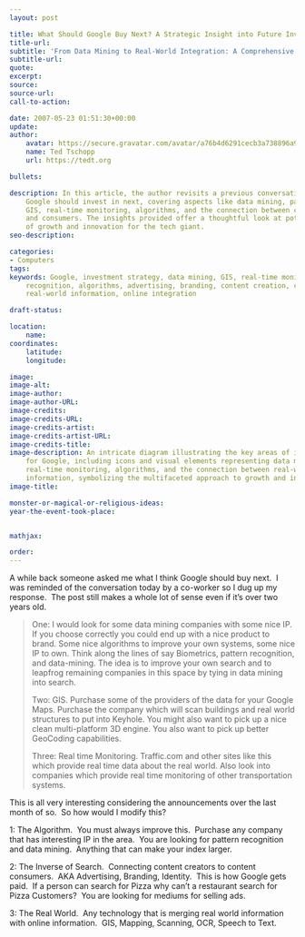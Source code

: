 ```yaml
---
layout: post

title: What Should Google Buy Next? A Strategic Insight into Future Investments
title-url:
subtitle: 'From Data Mining to Real-World Integration: A Comprehensive Analysis'
subtitle-url:
quote:
excerpt:
source:
source-url:
call-to-action:

date: 2007-05-23 01:51:30+00:00
update:
author:
    avatar: https://secure.gravatar.com/avatar/a76b4d6291cecb3a738896a971bfb903?s=512&d=mp&r=g
    name: Ted Tschopp
    url: https://tedt.org

bullets:

description: In this article, the author revisits a previous conversation on what
    Google should invest in next, covering aspects like data mining, pattern recognition,
    GIS, real-time monitoring, algorithms, and the connection between content creators
    and consumers. The insights provided offer a thoughtful look at potential areas
    of growth and innovation for the tech giant.
seo-description:

categories:
- Computers
tags:
keywords: Google, investment strategy, data mining, GIS, real-time monitoring, pattern
    recognition, algorithms, advertising, branding, content creation, content consumption,
    real-world information, online integration

draft-status:

location:
    name:
coordinates:
    latitude:
    longitude:

image:
image-alt:
image-author:
image-author-URL:
image-credits:
image-credits-URL:
image-credits-artist:
image-credits-artist-URL:
image-credits-title:
image-description: An intricate diagram illustrating the key areas of investment suggested
    for Google, including icons and visual elements representing data mining, GIS,
    real-time monitoring, algorithms, and the connection between real-world and online
    information, symbolizing the multifaceted approach to growth and innovation.
image-title:

monster-or-magical-or-religious-ideas:
year-the-event-took-place:


mathjax:

order:
---
```

A while back someone asked me what I think Google should buy next.&#160; I was reminded of the conversation today by a co-worker so I dug up my response.&#160; The post still makes a whole lot of sense even if it’s over two years old.

> One: I would look for some data mining companies with some nice IP. If you choose correctly you could end up with a nice product to brand. Some nice algorithms to improve your own systems, some nice IP to own. Think along the lines of say Biometrics, pattern recognition, and data-mining. The idea is to improve your own search and to leapfrog remaining companies in this space by tying in data mining into search.
> 
> Two: GIS. Purchase some of the providers of the data for your Google Maps. Purchase the company which will scan buildings and real world structures to put into Keyhole. You might also want to pick up a nice clean multi-platform 3D engine. You also want to pick up better GeoCoding capabilities.
> 
> Three: Real time Monitoring. Traffic.com and other sites like this which provide real time data about the real world. Also look into companies which provide real time monitoring of other transportation systems.

This is all very interesting considering the announcements over the last month of so.&#160; So how would I modify this?

1: The Algorithm.&#160; You must always improve this.&#160; Purchase any company that has interesting IP in the area.&#160; You are looking for pattern recognition and data mining.&#160; Anything that can make your index larger.

2: The Inverse of Search.&#160; Connecting content creators to content consumers.&#160; AKA Advertising, Branding, Identity.&#160; This is how Google gets paid.&#160; If a person can search for Pizza why can’t a restaurant search for Pizza Customers?&#160; You are looking for mediums for selling ads.&#160;

3: The Real World.&#160; Any technology that is merging real world information with online information.&#160; GIS, Mapping, Scanning, OCR, Speech to Text.
